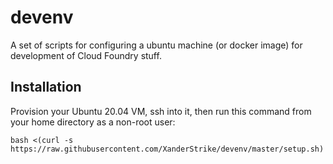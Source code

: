 # devenv

A set of scripts for configuring a ubuntu machine (or docker image) for development of Cloud Foundry stuff.

## Installation

Provision your Ubuntu 20.04 VM, ssh into it, then run this command from your
home directory as a non-root user:

```
bash <(curl -s https://raw.githubusercontent.com/XanderStrike/devenv/master/setup.sh)
```

